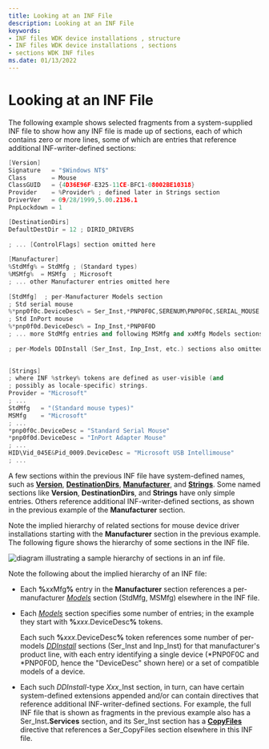```yaml
---
title: Looking at an INF File
description: Looking at an INF File
keywords:
- INF files WDK device installations , structure
- INF files WDK device installations , sections
- sections WDK INF files
ms.date: 01/13/2022
---
```


# Looking at an INF File

The following example shows selected fragments from a system-supplied INF file to show how any INF file is made up of sections, each of which contains zero or more lines, some of which are entries that reference additional INF-writer-defined sections:

```cpp
[Version]
Signature   = "$Windows NT$"
Class       = Mouse
ClassGUID   = {4D36E96F-E325-11CE-BFC1-08002BE10318}
Provider    = %Provider% ; defined later in Strings section
DriverVer   = 09/28/1999,5.00.2136.1
PnpLockdown = 1

[DestinationDirs]
DefaultDestDir = 12 ; DIRID_DRIVERS
 
; ... [ControlFlags] section omitted here
 
[Manufacturer]
%StdMfg% = StdMfg ; (Standard types)
%MSMfg%  = MSMfg  ; Microsoft
; ... other Manufacturer entries omitted here
 
[StdMfg]  ; per-Manufacturer Models section 
; Std serial mouse
%*pnp0f0c.DeviceDesc% = Ser_Inst,*PNP0F0C,SERENUM\PNP0F0C,SERIAL_MOUSE
; Std InPort mouse
%*pnp0f0d.DeviceDesc% = Inp_Inst,*PNP0F0D
; ... more StdMfg entries and following MSMfg and xxMfg Models sections omitted here
 
; per-Models DDInstall (Ser_Inst, Inp_Inst, etc.) sections also omitted here

 
[Strings] 
; where INF %strkey% tokens are defined as user-visible (and
; possibly as locale-specific) strings.
Provider = "Microsoft"
; ...
StdMfg   = "(Standard mouse types)"
MSMfg    = "Microsoft"
; ...
*pnp0f0c.DeviceDesc = "Standard Serial Mouse"
*pnp0f0d.DeviceDesc = "InPort Adapter Mouse"
; ... 
HID\Vid_045E&Pid_0009.DeviceDesc = "Microsoft USB Intellimouse"
; ... 
```

A few sections within the previous INF file have system-defined names, such as [**Version**](inf-version-section.md), [**DestinationDirs**](inf-destinationdirs-section.md), [**Manufacturer**](inf-manufacturer-section.md), and [**Strings**](inf-strings-section.md). Some named sections like **Version**, **DestinationDirs**, and **Strings** have only simple entries. Others reference additional INF-writer-defined sections, as shown in the previous example of the **Manufacturer** section.

Note the implied hierarchy of related sections for mouse device driver installations starting with the **Manufacturer** section in the previous example. The following figure shows the hierarchy of some sections in the INF file.

![diagram illustrating a sample hierarchy of sections in an inf file.](images/inf-sections.png)

Note the following about the implied hierarchy of an INF file:

- Each **%**<em>xx</em>Mfg<strong>%</strong> entry in the **Manufacturer** section references a per-manufacturer [*Models*](inf-models-section.md) section (StdMfg, MSMfg) elsewhere in the INF file.

- Each [*Models*](inf-models-section.md) section specifies some number of entries; in the example they start with **%**<em>xxx</em>.DeviceDesc<strong>%</strong> tokens.

  Each such **%**<em>xxx</em>.DeviceDesc<strong>%</strong> token references some number of per-models [*DDInstall*](inf-ddinstall-section) sections (Ser_Inst and Inp_Inst) for that manufacturer's product line, with each entry identifying a single device (\*PNP0F0C and \*PNP0F0D, hence the "DeviceDesc" shown here) or a set of compatible models of a device.

- Each such *DDInstall*-type *Xxx*_Inst section, in turn, can have certain system-defined extensions appended and/or can contain directives that reference additional INF-writer-defined sections. For example, the full INF file that is shown as fragments in the previous example also has a Ser_Inst<strong>.Services</strong> section, and its Ser_Inst section has a [**CopyFiles**](inf-copyfiles-directive.md) directive that references a Ser_CopyFiles section elsewhere in this INF file.

 

 





